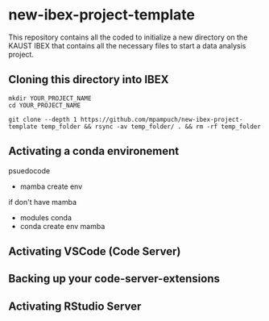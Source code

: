 # new-ibex-project-template
This repository contains all the coded to initialize a new directory on the KAUST IBEX that contains all the necessary files to start a data analysis project.

## Cloning this directory into IBEX


```
mkdir YOUR_PROJECT_NAME
cd YOUR_PROJECT_NAME

git clone --depth 1 https://github.com/mpampuch/new-ibex-project-template temp_folder && rsync -av temp_folder/ . && rm -rf temp_folder

```

## Activating a conda environement
psuedocode 

- mamba create env

if don't have mamba
- modules conda
- conda create env mamba

## Activating VSCode (Code Server)

## Backing up your code-server-extensions

## Activating RStudio Server

